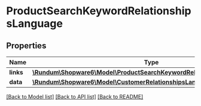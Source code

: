 # ProductSearchKeywordRelationshipsLanguage

## Properties
Name | Type | Description | Notes
------------ | ------------- | ------------- | -------------
**links** | [**\Rundum\Shopware6\Model\ProductSearchKeywordRelationshipsLanguageLinks**](ProductSearchKeywordRelationshipsLanguageLinks.md) |  | [optional] 
**data** | [**\Rundum\Shopware6\Model\CustomerRelationshipsLanguageData**](CustomerRelationshipsLanguageData.md) |  | [optional] 

[[Back to Model list]](../../README.md#documentation-for-models) [[Back to API list]](../../README.md#documentation-for-api-endpoints) [[Back to README]](../../README.md)

